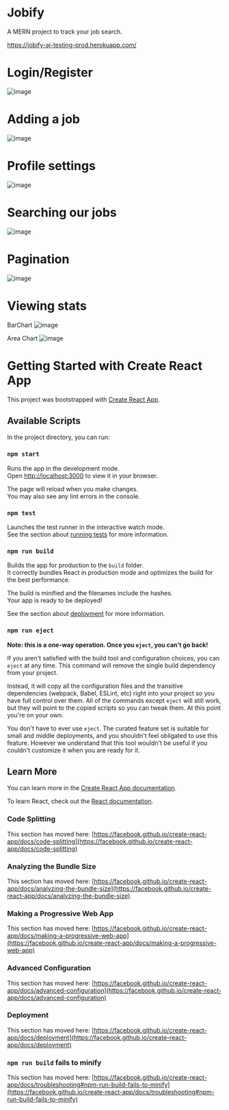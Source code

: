 # Jobify

A MERN project to track your job search.

https://jobify-aj-testing-prod.herokuapp.com/

# Login/Register

![image](https://user-images.githubusercontent.com/75665204/164301088-b4585fc0-7a80-4bba-91e4-8e36c89c55b2.png)

# Adding a job

![image](https://user-images.githubusercontent.com/75665204/164301202-e6fdfd3f-191a-45a8-9020-c93626cddeb7.png)

# Profile settings

![image](https://user-images.githubusercontent.com/75665204/164301439-0a3697e8-378c-47d2-adee-8fc818545eec.png)

# Searching our jobs

![image](https://user-images.githubusercontent.com/75665204/164301694-21c37be5-0546-4e45-ad28-6847e826ec40.png)

# Pagination

![image](https://user-images.githubusercontent.com/75665204/164301841-cd090aaa-dd65-490e-a0ca-247457bda551.png)

# Viewing stats

 BarChart
![image](https://user-images.githubusercontent.com/75665204/164301982-1d191de1-5e8e-4d13-a9fe-9f1331c59f15.png)

 Area Chart
![image](https://user-images.githubusercontent.com/75665204/164302010-d5da0d92-0bf0-47e0-8257-26ee29d81c3c.png)





# Getting Started with Create React App

This project was bootstrapped with [Create React App](https://github.com/facebook/create-react-app).

## Available Scripts

In the project directory, you can run:

### `npm start`

Runs the app in the development mode.\
Open [http://localhost:3000](http://localhost:3000) to view it in your browser.

The page will reload when you make changes.\
You may also see any lint errors in the console.

### `npm test`

Launches the test runner in the interactive watch mode.\
See the section about [running tests](https://facebook.github.io/create-react-app/docs/running-tests) for more information.

### `npm run build`

Builds the app for production to the `build` folder.\
It correctly bundles React in production mode and optimizes the build for the best performance.

The build is minified and the filenames include the hashes.\
Your app is ready to be deployed!

See the section about [deployment](https://facebook.github.io/create-react-app/docs/deployment) for more information.

### `npm run eject`

**Note: this is a one-way operation. Once you `eject`, you can't go back!**

If you aren't satisfied with the build tool and configuration choices, you can `eject` at any time. This command will remove the single build dependency from your project.

Instead, it will copy all the configuration files and the transitive dependencies (webpack, Babel, ESLint, etc) right into your project so you have full control over them. All of the commands except `eject` will still work, but they will point to the copied scripts so you can tweak them. At this point you're on your own.

You don't have to ever use `eject`. The curated feature set is suitable for small and middle deployments, and you shouldn't feel obligated to use this feature. However we understand that this tool wouldn't be useful if you couldn't customize it when you are ready for it.

## Learn More

You can learn more in the [Create React App documentation](https://facebook.github.io/create-react-app/docs/getting-started).

To learn React, check out the [React documentation](https://reactjs.org/).

### Code Splitting

This section has moved here: [https://facebook.github.io/create-react-app/docs/code-splitting](https://facebook.github.io/create-react-app/docs/code-splitting)

### Analyzing the Bundle Size

This section has moved here: [https://facebook.github.io/create-react-app/docs/analyzing-the-bundle-size](https://facebook.github.io/create-react-app/docs/analyzing-the-bundle-size)

### Making a Progressive Web App

This section has moved here: [https://facebook.github.io/create-react-app/docs/making-a-progressive-web-app](https://facebook.github.io/create-react-app/docs/making-a-progressive-web-app)

### Advanced Configuration

This section has moved here: [https://facebook.github.io/create-react-app/docs/advanced-configuration](https://facebook.github.io/create-react-app/docs/advanced-configuration)

### Deployment

This section has moved here: [https://facebook.github.io/create-react-app/docs/deployment](https://facebook.github.io/create-react-app/docs/deployment)

### `npm run build` fails to minify

This section has moved here: [https://facebook.github.io/create-react-app/docs/troubleshooting#npm-run-build-fails-to-minify](https://facebook.github.io/create-react-app/docs/troubleshooting#npm-run-build-fails-to-minify)
